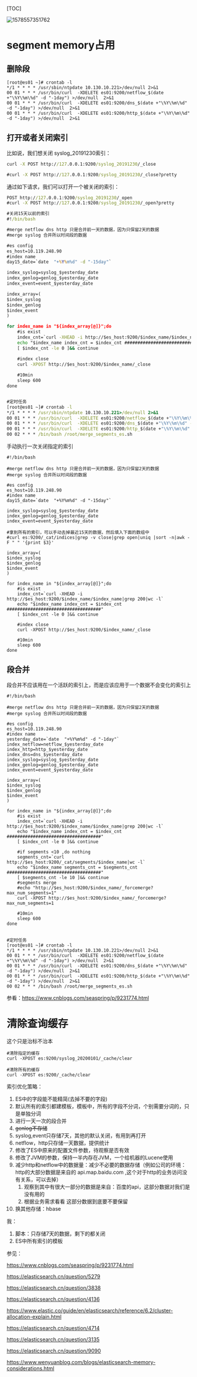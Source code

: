 [TOC]



![1578557351762](E:\git-workspace\note\images\jvm\1578557351762.png)

# segment memory占用

## 删除段

```shell
[root@es01 ~]# crontab -l
*/1 * * * * /usr/sbin/ntpdate 10.130.10.221>/dev/null 2>&1
00 01 * * * /usr/bin/curl  -XDELETE es01:9200/netflow_$(date +"\%Y\%m\%d" -d "-1day") >/dev/null  2>&1
00 01 * * * /usr/bin/curl  -XDELETE es01:9200/dns_$(date +"\%Y\%m\%d" -d "-1day") >/dev/null  2>&1
00 01 * * * /usr/bin/curl  -XDELETE es01:9200/http_$(date +"\%Y\%m\%d" -d "-1day") >/dev/null  2>&1
```



## 打开或者关闭索引

比如说，我们想关闭 syslog_20191230索引：

```cmd
curl -X POST http://127.0.0.1:9200/syslog_20191230/_close

#curl -X POST http://127.0.0.1:9200/syslog_20191230/_close?pretty
```

通过如下请求，我们可以打开一个被关闭的索引：

```cmd
POST http://127.0.0.1:9200/syslog_20191230/_open
#curl -X POST http://127.0.0.1:9200/syslog_20191230/_open?pretty
```

```cmd
#关闭15天以前的索引
#!/bin/bash

#merge netflow dns http 只是合并前一天的数据，因为只保留2天的数据
#merge syslog 合并所以时间段的数据

#es config
es_host=10.119.248.90
#index name
day15_date=`date  "+%Y%m%d" -d "-15day"`

index_syslog=syslog_$yesterday_date
index_genlog=genlog_$yesterday_date
index_event=event_$yesterday_date

index_array=(
$index_syslog
$index_genlog
$index_event
)

for index_name in "${index_array[@]}";do
    #is exist
    index_cnt=`curl -XHEAD -i http://$es_host:9200/$index_name/$index_name|grep 200|wc -l`
    echo "$index_name index_cnt = $index_cnt ####################################"
    [ $index_cnt -le 0 ]&& continue

    #index close
   	curl -XPOST http://$es_host:9200/$index_name/_close
    
    #10min
    sleep 600
done


#定时任务
[root@es01 ~]# crontab -l
*/1 * * * * /usr/sbin/ntpdate 10.130.10.221>/dev/null 2>&1
00 01 * * * /usr/bin/curl  -XDELETE es01:9200/netflow_$(date +"\%Y\%m\%d" -d "-1day") >/dev/null  2>&1
00 01 * * * /usr/bin/curl  -XDELETE es01:9200/dns_$(date +"\%Y\%m\%d" -d "-1day") >/dev/null  2>&1
00 01 * * * /usr/bin/curl  -XDELETE es01:9200/http_$(date +"\%Y\%m\%d" -d "-1day") >/dev/null  2>&1
00 02 * * * /bin/bash /root/merge_segments_es.sh

```

手动执行一次关闭指定的索引

```shell
#!/bin/bash

#merge netflow dns http 只是合并前一天的数据，因为只保留2天的数据
#merge syslog 合并所以时间段的数据

#es config
es_host=10.119.248.90
#index name
day15_date=`date  "+%Y%m%d" -d "-15day"`

index_syslog=syslog_$yesterday_date
index_genlog=genlog_$yesterday_date
index_event=event_$yesterday_date

#拿到所有的索引，可以手动去掉最近15天的数据，然后填入下面的数组中
#curl es:9200/_cat/indices|grep -v close|grep open|uniq |sort -n|awk -F " " '{print $3}'

index_array=(
$index_syslog
$index_genlog
$index_event
)

for index_name in "${index_array[@]}";do
    #is exist
    index_cnt=`curl -XHEAD -i http://$es_host:9200/$index_name/$index_name|grep 200|wc -l`
    echo "$index_name index_cnt = $index_cnt ####################################"
    [ $index_cnt -le 0 ]&& continue

    #index close
   	curl -XPOST http://$es_host:9200/$index_name/_close
    
    #10min
    sleep 600
done
```





## 段合并

段合并不应该用在一个活跃的索引上，而是应该应用于一个数据不会变化的索引上

```shell
#!/bin/bash

#merge netflow dns http 只是合并前一天的数据，因为只保留2天的数据
#merge syslog 合并所以时间段的数据

#es config
es_host=10.119.248.90
#index name
yesterday_date=`date  "+%Y%m%d" -d "-1day"`
index_netflow=netflow_$yesterday_date
index_http=http_$yesterday_date
index_dns=dns_$yesterday_date
index_syslog=syslog_$yesterday_date
index_genlog=genlog_$yesterday_date
index_event=event_$yesterday_date

index_array=(
$index_syslog
$index_genlog
$index_event
)

for index_name in "${index_array[@]}";do
    #is exist
    index_cnt=`curl -XHEAD -i http://$es_host:9200/$index_name/$index_name|grep 200|wc -l`
    echo "$index_name index_cnt = $index_cnt ####################################"
    [ $index_cnt -le 0 ]&& continue
    
    #if segments <10 ,do nothing
    segments_cnt=`curl http://$es_host:9200/_cat/segments/$index_name|wc -l`
    echo "$index_name segments_cnt = $segments_cnt ####################################"
    [ $segments_cnt -le 10 ]&& continue
    #segments merge
    #echo "http://$es_host:9200/$index_name/_forcemerge?max_num_segments=1"
   	curl -XPOST http://$es_host:9200/$index_name/_forcemerge?max_num_segments=1
    
    #10min
    sleep 600
done


#定时任务
[root@es01 ~]# crontab -l
*/1 * * * * /usr/sbin/ntpdate 10.130.10.221>/dev/null 2>&1
00 01 * * * /usr/bin/curl  -XDELETE es01:9200/netflow_$(date +"\%Y\%m\%d" -d "-1day") >/dev/null  2>&1
00 01 * * * /usr/bin/curl  -XDELETE es01:9200/dns_$(date +"\%Y\%m\%d" -d "-1day") >/dev/null  2>&1
00 01 * * * /usr/bin/curl  -XDELETE es01:9200/http_$(date +"\%Y\%m\%d" -d "-1day") >/dev/null  2>&1
00 02 * * * /bin/bash /root/merge_segments_es.sh
```



参看：https://www.cnblogs.com/seaspring/p/9231774.html

# 清除查询缓存

这个只是治标不治本

```shell
#清除指定的缓存
curl -XPOST es:9200/syslog_20200101/_cache/clear

#清除所有的缓存
curl -XPOST es:9200/_cache/clear
```





索引优化策略：

1. ES中的字段能不能精简(去掉不要的字段)
2. 默认所有的索引都建模板，模板中，所有的字段不分词，个别需要分词的，只是单独分词
3. 进行一天一次的段合并
4. ~~genlog不存储~~
5. syslog,event只存储7天，其他的默认关闭，有用到再打开
6. netflow，http只存储一天数据，提供统计
7. 修改了ES中原来的配置文件参数，待观察是否有效
8. 修改了JVM的参数，保持一半内存在JVM，一个给机器的Lucene使用
9. 减少http和netflow中的数据量：减少不必要的数据存储（例如公司的环境：http的大部分数据是来自的 api.map.baidu.com ,这个对于http的业务访问没有关系，可以去掉）
   1. 观察到其中有很大一部分的数据是来自：百度的api，这部分数据对我们是没有用的
   2. 根据业务需求看看 这部分数据到底要不要保留
10. 换其他存储：hbase



我：

1. 脚本：只存储7天的数据，剩下的都关闭
2. ES中所有索引的模板



参见：

https://www.cnblogs.com/seaspring/p/9231774.html





https://elasticsearch.cn/question/5279

https://elasticsearch.cn/question/3838

https://elasticsearch.cn/question/4136

https://www.elastic.co/guide/en/elasticsearch/reference/6.2/cluster-allocation-explain.html

https://elasticsearch.cn/question/4714

https://elasticsearch.cn/question/3135

https://elasticsearch.cn/question/9090

https://www.wenyuanblog.com/blogs/elasticsearch-memory-considerations.html








